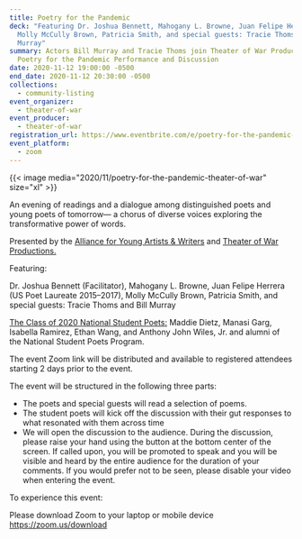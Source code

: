 ```yaml
---
title: Poetry for the Pandemic
deck: "Featuring Dr. Joshua Bennett, Mahogany L. Browne, Juan Felipe Herrera,
  Molly McCully Brown, Patricia Smith, and special guests: Tracie Thoms and Bill
  Murray"
summary: Actors Bill Murray and Tracie Thoms join Theater of War Productions’
  Poetry for the Pandemic Performance and Discussion
date: 2020-11-12 19:00:00 -0500
end_date: 2020-11-12 20:30:00 -0500
collections:
  - community-listing
event_organizer:
  - theater-of-war
event_producer:
  - theater-of-war
registration_url: https://www.eventbrite.com/e/poetry-for-the-pandemic-tickets-126457081535
event_platform:
  - zoom
---
```

{{< image media="2020/11/poetry-for-the-pandemic-theater-of-war" size="xl" >}}

An evening of readings and a dialogue among distinguished poets and young poets of tomorrow— a chorus of diverse voices exploring the transformative power of words.

Presented by the [Alliance for Young Artists & Writers](https://www.artandwriting.org/) and [Theater of War Productions.](https://theaterofwar.com/)

Featuring:

Dr. Joshua Bennett (Facilitator), Mahogany L. Browne, Juan Felipe Herrera (US Poet Laureate 2015–2017), Molly McCully Brown, Patricia Smith, and special guests: Tracie Thoms and Bill Murray

[The Class of 2020 National Student Poets:](https://www.artandwriting.org/programs/national-student-poets-program/) Maddie Dietz, Manasi Garg, Isabella Ramirez, Ethan Wang, and Anthony John Wiles, Jr. and alumni of the National Student Poets Program.

The event Zoom link will be distributed and available to registered attendees starting 2 days prior to the event.

The event will be structured in the following three parts:

* The poets and special guests will read a selection of poems.
* The student poets will kick off the discussion with their gut responses to what resonated with them across time
* We will open the discussion to the audience. During the discussion, please raise your hand using the button at the bottom center of the screen. If called upon, you will be promoted to speak and you will be visible and heard by the entire audience for the duration of your comments. If you would prefer not to be seen, please disable your video when entering the event.

To experience this event:

Please download Zoom to your laptop or mobile device <https://zoom.us/download>